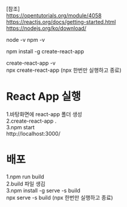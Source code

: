 [참조]   
<https://opentutorials.org/module/4058>   
<https://reactjs.org/docs/getting-started.html>   
<https://nodejs.org/ko/download/>

node -v
npm -v

npm install -g create-react-app

create-react-app -v   
npx create-react-app (npx 한번만 실행하고 종료)

# React App 실행
1.바탕화면에 react-app 폴더 생성   
2.create-react-app .   
3.npm start   
http://localhost:3000/

# 배포
1.npm run build   
2.build 파일 생김   
3.npm install -g serve -s build   
  npx serve -s build (npx 한번만 실행하고 종료)
